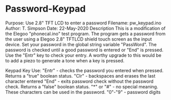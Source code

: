# Password-Keypad
Purpose:  Use 2.8" TFT LCD to enter a password
Filename: pw_keypad.ino
Author:   T. Simpson
Date:     22-May-2020
Description
  This is a modification of the Elegoo "phonecal.ino" test program.
The program gets a password from the user using a Elegoo 2.8" TFTLCD
shield touch screen as the input device.  Set your password in the global 
string variable "PassWord". The password is checked until a good password
is entered or "End" is pressed.  Use the "Entr" key to check your entry.
A worthy upgrade to this would be to add a piezo to generate a tone
when a key is pressed.

Keypad Key Use:
  "Entr"      - checks the password you entered when pressed. Returns a
                "true" boolean status.
  "Clr"       - backspaces and erases the last character entered
  "End"       - exits password check without the password check. Returns
                a "false" boolean status.
  "*" or "#"  - no special meaning. These characters can be used in 
                the password.
  "0"-"9"     - password digits
